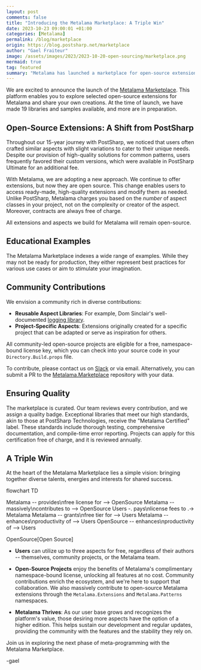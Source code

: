 ```yaml
---
layout: post
comments: false
title: "Introducing the Metalama Marketplace: A Triple Win"
date: 2023-10-23 09:00:01 +01:00
categories: [Metalama]
permalink: /blog/marketplace
origin: https://blog.postsharp.net/marketplace
author: "Gael Fraiteur"
image: /assets/images/2023/2023-10-20-open-sourcing/marketplace.png
mermaid: true
tag: featured
summary: "Metalama has launched a marketplace for open-source extensions, offering 19 libraries and samples at launch. The platform encourages community contributions and offers free, namespace-bound licenses for all open-source projects."
---
```


We are excited to announce the launch of the [Metalama Marketplace](https://www.postsharp.net/metalama/marketplace). This platform enables you to explore selected open-source extensions for Metalama and share your own creations. At the time of launch, we have made 19 libraries and samples available, and more are in preparation.

## Open-Source Extensions: A Shift from PostSharp

Throughout our 15-year journey with PostSharp, we noticed that users often crafted similar aspects with slight variations to cater to their unique needs. Despite our provision of high-quality solutions for common patterns, users frequently favored their custom versions, which were available in PostSharp Ultimate for an additional fee.

With Metalama, we are adopting a new approach. We continue to offer extensions, but now they are open source. This change enables users to access ready-made, high-quality extensions and modify them as needed. Unlike PostSharp, Metalama charges you based on the _number_ of aspect classes in your project, not on the complexity or creator of the aspect. Moreover, contracts are always free of charge.

All extensions and aspects we build for Metalama will remain open-source.

## Educational Examples

The Metalama Marketplace indexes a wide range of examples. While they may not be ready for production, they either represent best practices for various use cases or aim to stimulate your imagination.

## Community Contributions

We envision a community rich in diverse contributions:

* **Reusable Aspect Libraries**: For example, Dom Sinclair's well-documented [logging library](https://www.postsharp.net/metalama/marketplace?metalama-marketplace%5BrefinementList%5D%5Bauthor%5D%5B0%5D=Vtl%20Software&metalama-marketplace%5BrefinementList%5D%5Bcategories%5D%5B0%5D=Logging).
* **Project-Specific Aspects**: Extensions originally created for a specific project that can be adapted or serve as inspiration for others.

All community-led open-source projects are eligible for a free, namespace-bound license key, which you can check into your source code in your `Directory.Build.props` file.

To contribute, please contact us on [Slack](https://www.postsharp.net/slack) or via email. Alternatively, you can submit a PR to the [Metalama.Marketplace](https://github.com/postsharp/Metalama.Marketplace/tree/master/entries) repository with your data.

## Ensuring Quality

The marketplace is curated. Our team reviews every contribution, and we assign a quality badge. Exceptional libraries that meet our high standards, akin to those at PostSharp Technologies, receive the "Metalama Certified" label. These standards include thorough testing, comprehensive documentation, and compile-time error reporting. Projects can apply for this certification free of charge, and it is reviewed annually.

## A Triple Win

At the heart of the Metalama Marketplace lies a simple vision: bringing together diverse talents, energies and interests for shared success.

<div class="mermaid">
flowchart TD

Metalama -- provides\nfree license for --> OpenSource
Metalama -- massively\ncontributes to --> OpenSource
Users -. pays\nlicense fees to .-> Metalama
Metalama -- grants\nfree tier for --> Users
Metalama -- enhances\nproductivity of --> Users
OpenSource -- enhances\nproductivity of --> Users

OpenSource[Open Source]
</div>

- **Users** can utilize up to three aspects for free, regardless of their authors -- themselves, community projects, or the Metalama team.

- **Open-Source Projects** enjoy the benefits of Metalama's complimentary namespace-bound license, unlocking all features at no cost. Community contributions enrich the ecosystem, and we're here to support that collaboration. We also massively contribute to open-source Metalama extensions through the `Metalama.Extensions` and `Metalama.Patterns` namespaces.

- **Metalama Thrives**: As our user base grows and recognizes the platform's value, those desiring more aspects have the option of a higher edition. This helps sustain our development and regular updates, providing the community with the features and the stability they rely on.


Join us in exploring the next phase of meta-programming with the Metalama Marketplace.

-gael


